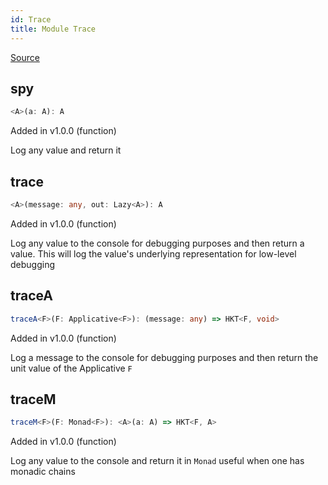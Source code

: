 ```yaml
---
id: Trace
title: Module Trace
---
```


[Source](https://github.com/gcanti/fp-ts/blob/master/src/Trace.ts)

## spy

```ts
<A>(a: A): A
```

Added in v1.0.0 (function)

Log any value and return it

## trace

```ts
<A>(message: any, out: Lazy<A>): A
```

Added in v1.0.0 (function)

Log any value to the console for debugging purposes and then return a value. This will log the value's underlying
representation for low-level debugging

## traceA

```ts
traceA<F>(F: Applicative<F>): (message: any) => HKT<F, void>
```

Added in v1.0.0 (function)

Log a message to the console for debugging purposes and then return the unit value of the Applicative `F`

## traceM

```ts
traceM<F>(F: Monad<F>): <A>(a: A) => HKT<F, A>
```

Added in v1.0.0 (function)

Log any value to the console and return it in `Monad` useful when one has monadic chains

